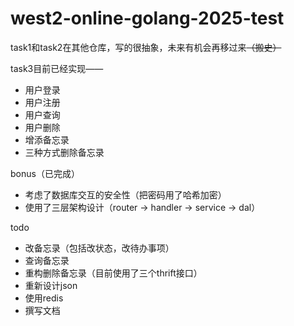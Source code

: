# west2-online-golang-2025-test

task1和task2在其他仓库，写的很抽象，未来有机会再移过来~~（搬史）~~

task3目前已经实现——

- 用户登录
- 用户注册
- 用户查询
- 用户删除
- 增添备忘录
- 三种方式删除备忘录

bonus（已完成）

- 考虑了数据库交互的安全性（把密码用了哈希加密）
- 使用了三层架构设计（router -> handler -> service -> dal）

todo

- 改备忘录（包括改状态，改待办事项）
- 查询备忘录
- 重构删除备忘录（目前使用了三个thrift接口）
- 重新设计json
- 使用redis
- 撰写文档